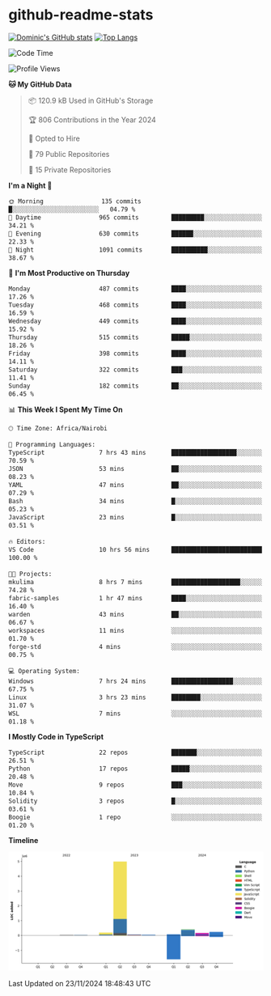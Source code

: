 # github-readme-stats
[![Dominic's GitHub stats](https://github-readme-stats.vercel.app/api?username=Domengo&show_icons=true)](https://github.com/anuraghazra/github-readme-stats)
[![Top Langs](https://github-readme-stats.vercel.app/api/top-langs/?username=Domengo&show_icons=true)](https://github.com/Domengo/github-readme-stats)

<!--START_SECTION:waka-->
![Code Time](http://img.shields.io/badge/Code%20Time-882%20hrs%2030%20mins-blue)

![Profile Views](http://img.shields.io/badge/Profile%20Views-1-blue)

**🐱 My GitHub Data** 

> 📦 120.9 kB Used in GitHub's Storage 
 > 
> 🏆 806 Contributions in the Year 2024
 > 
> 💼 Opted to Hire
 > 
> 📜 79 Public Repositories 
 > 
> 🔑 15 Private Repositories 
 > 
**I'm a Night 🦉** 

```text
🌞 Morning                135 commits         █░░░░░░░░░░░░░░░░░░░░░░░░   04.79 % 
🌆 Daytime                965 commits         █████████░░░░░░░░░░░░░░░░   34.21 % 
🌃 Evening                630 commits         ██████░░░░░░░░░░░░░░░░░░░   22.33 % 
🌙 Night                  1091 commits        ██████████░░░░░░░░░░░░░░░   38.67 % 
```
📅 **I'm Most Productive on Thursday** 

```text
Monday                   487 commits         ████░░░░░░░░░░░░░░░░░░░░░   17.26 % 
Tuesday                  468 commits         ████░░░░░░░░░░░░░░░░░░░░░   16.59 % 
Wednesday                449 commits         ████░░░░░░░░░░░░░░░░░░░░░   15.92 % 
Thursday                 515 commits         █████░░░░░░░░░░░░░░░░░░░░   18.26 % 
Friday                   398 commits         ████░░░░░░░░░░░░░░░░░░░░░   14.11 % 
Saturday                 322 commits         ███░░░░░░░░░░░░░░░░░░░░░░   11.41 % 
Sunday                   182 commits         ██░░░░░░░░░░░░░░░░░░░░░░░   06.45 % 
```


📊 **This Week I Spent My Time On** 

```text
🕑︎ Time Zone: Africa/Nairobi

💬 Programming Languages: 
TypeScript               7 hrs 43 mins       ██████████████████░░░░░░░   70.59 % 
JSON                     53 mins             ██░░░░░░░░░░░░░░░░░░░░░░░   08.23 % 
YAML                     47 mins             ██░░░░░░░░░░░░░░░░░░░░░░░   07.29 % 
Bash                     34 mins             █░░░░░░░░░░░░░░░░░░░░░░░░   05.23 % 
JavaScript               23 mins             █░░░░░░░░░░░░░░░░░░░░░░░░   03.51 % 

🔥 Editors: 
VS Code                  10 hrs 56 mins      █████████████████████████   100.00 % 

🐱‍💻 Projects: 
mkulima                  8 hrs 7 mins        ███████████████████░░░░░░   74.28 % 
fabric-samples           1 hr 47 mins        ████░░░░░░░░░░░░░░░░░░░░░   16.40 % 
warden                   43 mins             ██░░░░░░░░░░░░░░░░░░░░░░░   06.67 % 
workspaces               11 mins             ░░░░░░░░░░░░░░░░░░░░░░░░░   01.70 % 
forge-std                4 mins              ░░░░░░░░░░░░░░░░░░░░░░░░░   00.75 % 

💻 Operating System: 
Windows                  7 hrs 24 mins       █████████████████░░░░░░░░   67.75 % 
Linux                    3 hrs 23 mins       ████████░░░░░░░░░░░░░░░░░   31.07 % 
WSL                      7 mins              ░░░░░░░░░░░░░░░░░░░░░░░░░   01.18 % 
```

**I Mostly Code in TypeScript** 

```text
TypeScript               22 repos            ███████░░░░░░░░░░░░░░░░░░   26.51 % 
Python                   17 repos            █████░░░░░░░░░░░░░░░░░░░░   20.48 % 
Move                     9 repos             ███░░░░░░░░░░░░░░░░░░░░░░   10.84 % 
Solidity                 3 repos             █░░░░░░░░░░░░░░░░░░░░░░░░   03.61 % 
Boogie                   1 repo              ░░░░░░░░░░░░░░░░░░░░░░░░░   01.20 % 
```



**Timeline**

![Lines of Code chart](https://raw.githubusercontent.com/Domengo/Domengo/main/assets/bar_graph.png)


 Last Updated on 23/11/2024 18:48:43 UTC
<!--END_SECTION:waka-->


